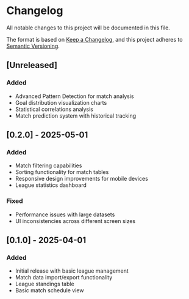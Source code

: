
# Changelog

All notable changes to this project will be documented in this file.

The format is based on [Keep a Changelog](https://keepachangelog.com/en/1.0.0/),
and this project adheres to [Semantic Versioning](https://semver.org/spec/v2.0.0.html).

## [Unreleased]

### Added
- Advanced Pattern Detection for match analysis
- Goal distribution visualization charts
- Statistical correlations analysis
- Match prediction system with historical tracking

## [0.2.0] - 2025-05-01

### Added
- Match filtering capabilities
- Sorting functionality for match tables
- Responsive design improvements for mobile devices
- League statistics dashboard

### Fixed
- Performance issues with large datasets
- UI inconsistencies across different screen sizes

## [0.1.0] - 2025-04-01

### Added
- Initial release with basic league management
- Match data import/export functionality
- League standings table
- Basic match schedule view
